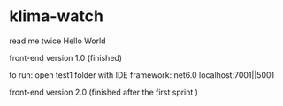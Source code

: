# klima-watch

read me twice
Hello World

front-end version 1.0 (finished)

to run: open test1 folder with IDE
framework: net6.0
localhost:7001||5001

front-end version 2.0 (finished after the first sprint )
